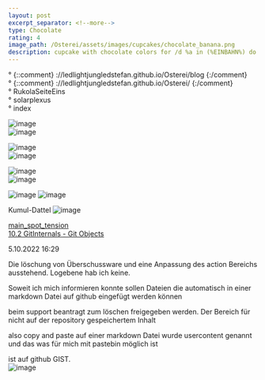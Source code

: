 ```yaml
---
layout: post
excerpt_separator: <!--more-->
type: Chocolate
rating: 4
image_path: /Osterei/assets/images/cupcakes/chocolate_banana.png
description: cupcake with chocolate colors for /d %a in (%EINBAHN%) do dir /b %a
---
```

° {::comment} ://ledlightjungledstefan.github.io/Osterei/blog {:/comment}
<br>
° {::comment} ://ledlightjungledstefan.github.io/Osterei/ {:/comment}
<br>
° RukolaSeiteEins
<br>
° solarplexus
<br>
° index

![image](https://user-images.githubusercontent.com/75255909/195260176-60db369d-0bde-42ce-8114-acba3b9aaa3d.png)<br>
![image](https://user-images.githubusercontent.com/75255909/195262075-287489a9-075e-4883-8b6c-b92f93b52480.png)<br>

![image](https://user-images.githubusercontent.com/75255909/195262917-96df447e-c8ac-4fc8-aab6-3b69a56590ae.png)<br>
![image](https://user-images.githubusercontent.com/75255909/195263761-d055c779-430e-43f7-ae23-ebd528dcf90b.png)<br>

![image](https://user-images.githubusercontent.com/75255909/195054198-0daf301f-93e0-4c25-bfdf-facd1608fe81.png)<br>
![image](https://user-images.githubusercontent.com/75255909/195075010-cb79d24d-ee95-468c-a1f5-1514b8e56422.png)<br>

![image](https://user-images.githubusercontent.com/75255909/193558846-d34c296f-3cbe-4566-9606-21305235cf31.png)
![image](https://user-images.githubusercontent.com/75255909/193559632-14f0cf35-3417-4bdf-a505-685634ea8ce4.png)

Kumul-Dattel
![image](https://user-images.githubusercontent.com/75255909/193556849-671685b7-aa5c-4994-8633-4ca0d7457d38.png)

[main_spot_tension](https://ledlightjungledstefan.github.io/Osterei/)<br>
[10.2 GitInternals - Git Objects](https://git-scm.com/book/en/v2/Git-Internals-Git-Objects)

5.10.2022
16:29

Die löschung von Überschussware und eine Anpassung des action
Bereichs ausstehend. Logebene hab ich keine.

Soweit ich mich informieren konnte sollen Dateien die automatisch
in einer markdown Datei auf github eingefügt werden können

beim support beantragt zum löschen freigegeben werden.
Der Bereich für nicht auf der repository gespeichertem Inhalt

also copy and paste auf einer markdown Datei wurde usercontent
genannt und das was für mich mit pastebin möglich ist

ist auf github GIST.<br>
![image](https://user-images.githubusercontent.com/75255909/195041680-6795a2c3-e0b3-4ecb-a7e9-4252340ec463.png)
